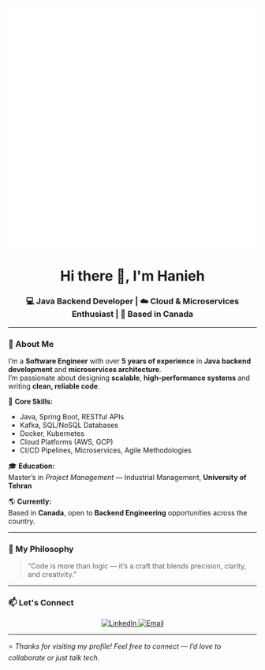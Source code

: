 <div align="center">
  <img src="https://raw.githubusercontent.com/hhan188/hhan188/main/github-metrics.svg" alt="GitHub Metrics" />
</div>

<h1 align="center">Hi there 👋, I'm Hanieh</h1>
<h3 align="center">💻 Java Backend Developer | ☁️ Cloud & Microservices Enthusiast | 📍 Based in Canada</h3>

---

### 🚀 About Me

I’m a **Software Engineer** with over **5 years of experience** in **Java backend development** and **microservices architecture**.  
I’m passionate about designing **scalable**, **high-performance systems** and writing **clean, reliable code**.

🎯 **Core Skills:**
- Java, Spring Boot, RESTful APIs  
- Kafka, SQL/NoSQL Databases  
- Docker, Kubernetes  
- Cloud Platforms (AWS, GCP)  
- CI/CD Pipelines, Microservices, Agile Methodologies

🎓 **Education:**  
Master’s in *Project Management* — Industrial Management, **University of Tehran**

🌎 **Currently:**  
Based in **Canada**, open to **Backend Engineering** opportunities across the country.

---

### 🌟 My Philosophy
> “Code is more than logic — it’s a craft that blends precision, clarity, and creativity.”

---

### 📫 Let's Connect
<p align="center">
  <a href="https://www.linkedin.com/in/haniehershadbakhsh/" target="_blank">
    <img src="https://img.shields.io/badge/LinkedIn-0A66C2?style=for-the-badge&logo=linkedin&logoColor=white" alt="LinkedIn"/>
  </a>
  <a href="mailto:hanieh.ershadbakhsh@gmail.com" target="_blank">
    <img src="https://img.shields.io/badge/Email-D14836?style=for-the-badge&logo=gmail&logoColor=white" alt="Email"/>
  </a>
</p>

---

⭐️ *Thanks for visiting my profile! Feel free to connect — I’d love to collaborate or just talk tech.*
